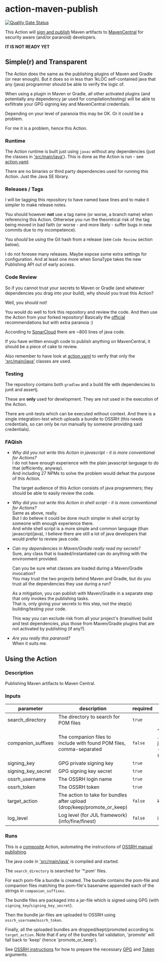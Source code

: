 # action-maven-publish
[![Quality Gate Status](https://sonarcloud.io/api/project_badges/measure?project=jskov_action-maven-publish&metric=alert_status)](https://sonarcloud.io/summary/new_code?id=jskov_action-maven-publish)

This Action will [sign and publish](https://central.sonatype.org/publish/publish-manual/) Maven artifacts to [MavenCentral](https://central.sonatype.org/) for security aware (and/or paranoid) developers.

**IT IS NOT READY YET**

## Simple(r) and Transparent

The Action does the same as the publishing plugins of Maven and Gradle (or near enough).
But it does so in less than 1kLOC self-contained java that any (java) programmer should be able to verify the logic of.

When using a plugin in Maven or Gradle, all other activated plugins (and potentially any dependency jar used for compilation/testing) will be able to exfiltrate your GPG signing key and MavenCentral credentials.

Depending on your level of paranoia this may be OK. Or it could be a problem.

For me it is a problem, hence this Action.

### Runtime

The Action runtime is built just using `javac` without any dependencies (just the classes in ['src/main/java'](./src/main/java)).
This is done as the Action is run - see [action.yaml](./action.yaml).

There are no binaries or third party dependencies used for running this Action. Just the Java SE library.

### Releases / Tags

I will be tagging this repository to have named base lines and to make it simpler to make release notes.

You should however **not** use a tag name (or worse, a branch name) when referencing this Action.
Otherwise you run the theoretical risk of the tag being moved in bad faith (or worse - and more likely - suffer bugs in new commits due to my incompetence).

You *should* be using the Git hash from a release (see `Code Review` section below).

I do not foresee many releases. Maybe expose some extra settings for configuration.
And at least one more when SonaType takes the new Publishing API out of early access.

### Code Review

So if you cannot trust your secrets to Maven or Gradle (and whatever dependencies you drag into your build), why should you trust this Action?

Well, you should not!

You would do well to fork this repository and review the code. And then use the Action from your forked repository!
Basically the [official](https://docs.github.com/en/actions/security-guides/security-hardening-for-github-actions#using-third-party-actions) recommendations but with extra paranoia :)

According to [SonarCloud](https://sonarcloud.io/project/information?id=jskov_action-maven-publish) there are ~800 lines of java code.

If you have written enough code to publish anything on MavenCentral, it should be a piece of cake to review.

Also remember to have look at [action.yaml](./action.yaml) to verify that only the ['src/main/java'](./src/main/java) classes are used.

### Testing

The repository contains both `gradlew` and a build file with dependencies to junit and assertj.

These are **only** used for development. They are not used in the execution of the Action.

There are unit-tests which can be executed without context. 
And there is a single integration-test which uploads a bundle to OSSRH (this needs credentials, so can only be run manually by someone providing said credentials).

### FAQish

* *Why did you not write this Action in javascript - it is more conventional for Actions?*  
  I do not have enough experience with the plain javascript language to do that (efficiently, anyway).  
  And including 27 NPMs to solve the problem would defeat the purpose of this Action.  

  The target audience of this Action consists of java programmers; they should be able to easily review the code.

* *Why did you not write this Action in shell script - it is more conventional for Actions?*  
  Same as above, really.  
  But I do believe it could be done much simpler in shell script by someone with enough experience there.  
  And while shell script is a more simple and common language (than javascript/java), I believe there are still a lot
  of java developers that would prefer to review java code.

* *Can my dependencies in Maven/Gradle really read my secrets?*  
  Sure, any class that is loaded/instantiated can do anything with the environment provided.  

  Can you be sure what classes are loaded during a Maven/Gradle invocation?  
  You may trust the two projects behind Maven and Gradle, but do you trust all the dependencies they use during a run?  
  
  As a mitigation, you can publish with Maven/Gradle in a separate step that only invokes the publishing tasks.  
  That is, only giving your secrets to this step, not the step(s) building/testing your code.  

  This way you can exclude risk from all your project's (transitive) build and test dependencies, plus those
  from Maven/Gradle plugins that are not activated by publishing (if any?).
  

* *Are you really this paranoid?*  
  When it suits me.


## Using the Action

<!-- action-docs-description -->

### Description

Publishing Maven artifacts to Maven Central.

<!-- action-docs-description -->

<!-- action-docs-inputs -->

### Inputs

| parameter | description | required | default |
| --- | --- | --- | --- |
| search_directory   | The directory to search for POM files | `true` | |
| companion_suffixes | The companion files to include with found POM files, comma-separated | `false` | ".jar, .module, -javadoc.jar, -sources.jar" |
| signing_key        | GPG private signing key | `true` | |
| signing_key_secret | GPG signing key secret | `true` | |
| ossrh_username     | The OSSRH login name | `true` | |
| ossrh_token        | The OSSRH token | `true` | |
| target_action      | The action to take for bundles after upload (drop/keep/promote_or_keep) | `false` | keep |
| log_level          | Log level (for JUL framework) (info/fine/finest) | `false` | info |

<!-- action-docs-inputs -->


<!-- action-docs-outputs -->

<!-- action-docs-outputs -->

<!-- action-docs-runs -->

### Runs

This is a [composite](https://docs.github.com/en/actions/creating-actions/creating-a-composite-action) Action, automating the instructions of [OSSRH manual publishing](https://central.sonatype.org/publish/publish-manual/).

The java code in ['src/main/java'](./src/main/java) is compiled and started.

The `search_directory` is searched for '*.pom' files.

For each pom-file a bundle is created. The bundle contains the pom-file and companion files matching the pom-file's basename appended each of the strings in `companion_suffixes`.

The bundle files are packaged into a jar-file which is signed using GPG (with `signing_key`/`signing_key_secret`).

Then the bundle jar-files are uploaded to OSSRH using `ossrh_username`/`ossrh_token`.

Finally, all the uploaded bundles are dropped/kept/promoted according to `target_action`.
Note that if any of the bundles fail validation, 'promote' will fall back to 'keep' (hence 'promote_or_keep').

See [OSSRH instructions](https://central.sonatype.org/register/central-portal/) for how to prepare the necessary [GPG](https://central.sonatype.org/publish/requirements/gpg/) and [Token](https://central.sonatype.org/publish/generate-token/) arguments.

<!-- action-docs-runs -->
